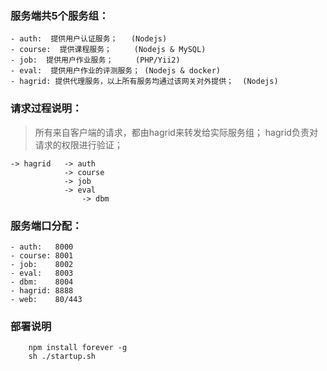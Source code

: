 ### 服务端共5个服务组：
    - auth:  提供用户认证服务；   (Nodejs)
    - course:  提供课程服务；     (Nodejs & MySQL)
    - job:  提供用户作业服务；     (PHP/Yii2)
    - eval:  提供用户作业的评测服务； (Nodejs & docker)
    - hagrid: 提供代理服务，以上所有服务均通过该网关对外提供；  (Nodejs)

### 请求过程说明：
> 所有来自客户端的请求，都由hagrid来转发给实际服务组；
> hagrid负责对请求的权限进行验证；
    
    -> hagrid   -> auth
                -> course
                -> job
                -> eval
                    -> dbm

### 服务端口分配：
    - auth:   8000
    - course: 8001
    - job:    8002
    - eval:   8003
    - dbm:    8004
    - hagrid: 8888
    - web:    80/443

### 部署说明

```
    npm install forever -g
    sh ./startup.sh
```